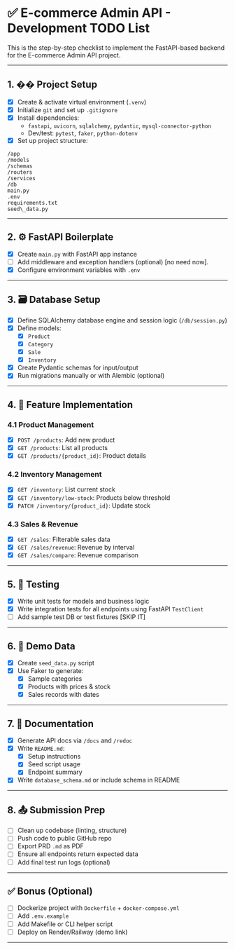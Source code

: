 # ✅ E-commerce Admin API - Development TODO List

This is the step-by-step checklist to implement the FastAPI-based backend for the E-commerce Admin API project.

---

## 1. �� Project Setup

- [x] Create & activate virtual environment (`.venv`)
- [x] Initialize `git` and set up `.gitignore`
- [x] Install dependencies:
  - `fastapi`, `uvicorn`, `sqlalchemy`, `pydantic`, `mysql-connector-python`
  - Dev/test: `pytest`, `faker`, `python-dotenv`
- [x] Set up project structure:
```
/app
/models
/schemas
/routers
/services
/db
main.py
.env
requirements.txt
seed\_data.py
```


---

## 2. ⚙️ FastAPI Boilerplate

- [x] Create `main.py` with FastAPI app instance
- [ ] Add middleware and exception handlers (optional) [no need now].
- [x] Configure environment variables with `.env`

---

## 3. 🗃️ Database Setup

- [x] Define SQLAlchemy database engine and session logic (`/db/session.py`)
- [x] Define models:
  - [x] `Product`
  - [x] `Category`
  - [x] `Sale`
  - [x] `Inventory`
- [x] Create Pydantic schemas for input/output
- [x] Run migrations manually or with Alembic (optional)

---

## 4. 🧩 Feature Implementation

### 4.1 Product Management
- [x] `POST /products`: Add new product
- [x] `GET /products`: List all products
- [x] `GET /products/{product_id}`: Product details

### 4.2 Inventory Management
- [x] `GET /inventory`: List current stock
- [x] `GET /inventory/low-stock`: Products below threshold
- [x] `PATCH /inventory/{product_id}`: Update stock

### 4.3 Sales & Revenue
- [x] `GET /sales`: Filterable sales data
- [x] `GET /sales/revenue`: Revenue by interval
- [x] `GET /sales/compare`: Revenue comparison

---

## 5. 🧪 Testing

- [x] Write unit tests for models and business logic
- [x] Write integration tests for all endpoints using FastAPI `TestClient`
- [ ] Add sample test DB or test fixtures [SKIP IT]

---

## 6. 🧰 Demo Data

- [x] Create `seed_data.py` script
- [x] Use Faker to generate:
  - [x] Sample categories
  - [x] Products with prices & stock
  - [x] Sales records with dates

---

## 7. 📘 Documentation

- [x] Generate API docs via `/docs` and `/redoc`
- [x] Write `README.md`:
  - [x] Setup instructions
  - [x] Seed script usage
  - [x] Endpoint summary
- [x] Write `database_schema.md` or include schema in README

---

## 8. 📤 Submission Prep

- [ ] Clean up codebase (linting, structure)
- [ ] Push code to public GitHub repo
- [ ] Export PRD `.md` as PDF
- [ ] Ensure all endpoints return expected data
- [ ] Add final test run logs (optional)

---

## ✅ Bonus (Optional)

- [ ] Dockerize project with `Dockerfile` + `docker-compose.yml`
- [ ] Add `.env.example`
- [ ] Add Makefile or CLI helper script
- [ ] Deploy on Render/Railway (demo link)

---